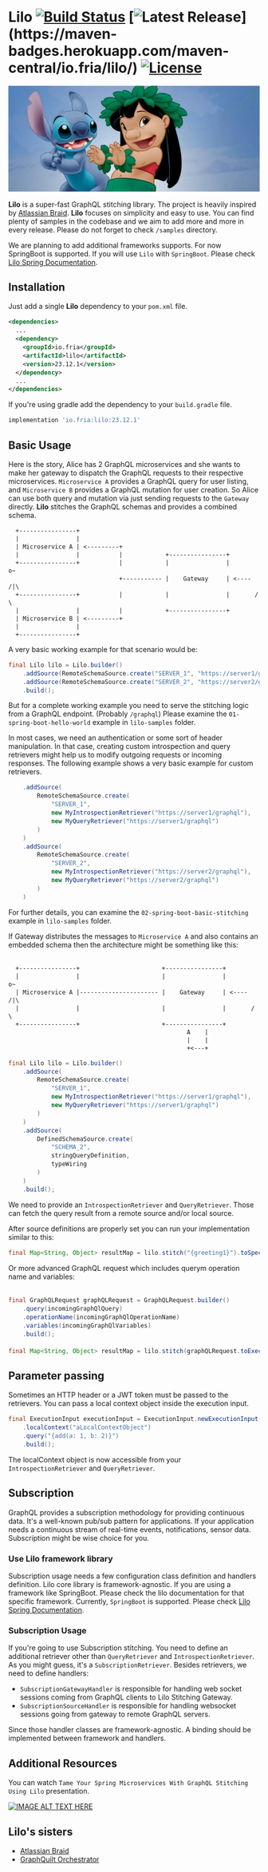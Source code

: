 # Lilo [![Build Status](https://github.com/friatech/lilo/actions/workflows/ci.yml/badge.svg?branch=main)](https://github.com/friatech/lilo/actions/workflows/ci.yml?query=branch%3Amain) [![Latest Release](https://img.shields.io/maven-central/v/io.fria/lilo?versionPrefix=23.)](https://maven-badges.herokuapp.com/maven-central/io.fria/lilo/) [![License](https://img.shields.io/badge/License-Apache_2.0-blue.svg)](https://opensource.org/licenses/Apache-2.0)

![Lilo and Stitch](resources/lilo-and-stitch.webp)

**Lilo** is a super-fast GraphQL stitching library. The project is heavily inspired by [Atlassian Braid](https://bitbucket.org/atlassian/graphql-braid).
**Lilo** focuses on simplicity and easy to use. You can find plenty of samples in the codebase and we aim to add more and more in every release.
Please do not forget to check `/samples` directory.

We are planning to add additional frameworks supports. For now SpringBoot is supported. If you will use `Lilo` with `SpringBoot`. Please check [Lilo Spring Documentation](lilo-spring/README.md).

## Installation

Just add a single **Lilo** dependency to your `pom.xml` file.

```xml
<dependencies>
  ...
  <dependency>
    <groupId>io.fria</groupId>
    <artifactId>lilo</artifactId>
    <version>23.12.1</version>
  </dependency>
  ...
</dependencies>
```

If you're using gradle add the dependency to your `build.gradle` file.

```groovy
implementation 'io.fria:lilo:23.12.1'
```

## Basic Usage

Here is the story, Alice has 2 GraphQL microservices and she wants to make her gateway to dispatch
the GraphQL requests to their respective microservices. `Microservice A` provides a GraphQL query for user listing,
and `Microservice B` provides a GraphQL mutation for user creation. So Alice can use both query and mutation via
just sending requests to the `Gateway` directly. **Lilo** stitches the GraphQL schemas and provides a combined schema.

```
  +----------------+
  |                |
  | Microservice A | <---------+
  |                |           |            +----------------+
  +----------------+           |            |                |        o~
                               +----------- |    Gateway     | <---- /|\
  +----------------+           |            |                |       / \
  |                |           |            +----------------+
  | Microservice B | <---------+
  |                |
  +----------------+

```

A very basic working example for that scenario would be:

```java
final Lilo lilo = Lilo.builder()
    .addSource(RemoteSchemaSource.create("SERVER_1", "https://server1/graphql"))
    .addSource(RemoteSchemaSource.create("SERVER_2", "https://server2/graphql"))
    .build();
```

But for a complete working example you need to serve the stitching logic from a GraphQL endpoint. (Probably `/graphql`)
Please examine the `01-spring-boot-hello-world` example in `lilo-samples` folder.

In most cases, we need an authentication or some sort of header manipulation. In that case, creating custom
introspection and query retrievers might help us to modify outgoing requests or incoming responses. The following
example shows a very basic example for custom retrievers.

```java
    .addSource(
        RemoteSchemaSource.create(
            "SERVER_1",
            new MyIntrospectionRetriever("https://server1/graphql"),
            new MyQueryRetriever("https://server1/graphql")
        )
    )
    .addSource(
        RemoteSchemaSource.create(
            "SERVER_2",
            new MyIntrospectionRetriever("https://server2/graphql"),
            new MyQueryRetriever("https://server2/graphql")
        )
    )
```

For further details, you can examine the `02-spring-boot-basic-stitching` example in `lilo-samples` folder.

If Gateway distributes the messages to `Microservice A` and also contains an embedded schema then the architecture might
be something like this:

```

  +----------------+                       +----------------+
  |                |                       |                |        o~
  | Microservice A |---------------------- |    Gateway     | <---- /|\
  |                |                       |                |       / \
  +----------------+                       +----------------+
                                                  A    |
                                                  |    |
                                                  +<---+
```

```java
final Lilo lilo = Lilo.builder()
    .addSource(
        RemoteSchemaSource.create(
            "SERVER_1",
            new MyIntrospectionRetriever("https://server1/graphql"),
            new MyQueryRetriever("https://server1/graphql")
        )
    )
    .addSource(
        DefinedSchemaSource.create(
            "SCHEMA_2",
            stringQueryDefinition,
            typeWiring
        )
    )
    .build();
```

We need to provide an `IntrospectionRetriever` and `QueryRetriever`. Those can fetch the query result from
a remote source and/or local source.

After source definitions are properly set you can run your implementation similar to this:

```java
final Map<String, Object> resultMap = lilo.stitch("{greeting1}").toSpecification();
```

Or more advanced GraphQL request which includes querym operation name and variables:

```java

final GraphQLRequest graphQLRequest = GraphQLRequest.builder()
    .query(incomingGraphQlQuery)
    .operationName(incomingGraphQlOperationName)
    .variables(incomingGraphQlVariables)
    .build();

final Map<String, Object> resultMap = lilo.stitch(graphQLRequest.toExecutionInput()).toSpecification();
```

## Parameter passing

Sometimes an HTTP header or a JWT token must be passed to the retrievers. You can pass a local context object
inside the execution input.

```java
final ExecutionInput executionInput = ExecutionInput.newExecutionInput()
    .localContext("aLocalContextObject")
    .query("{add(a: 1, b: 2)}")
    .build();
```

The localContext object is now accessible from your `IntrospectionRetriever` and `QueryRetriever`.

## Subscription

GraphQL provides a subscription methodology for providing continuous data. It's a well-known pub/sub pattern for applications. 
If your application needs a continuous stream of real-time events, notifications, sensor data. Subscription might be wise
choice for you.

### Use Lilo framework library

Subscription usage needs a few configuration class definition and handlers definition. Lilo core library is framework-agnostic. If you are using
a framework like SpringBoot. Please check the lilo documentation for that specific framework. Currently, `SpringBoot` is supported.
Please check [Lilo Spring Documentation](lilo-spring/README.md).

### Subscription Usage

If you're going to use Subscription stitching. You need to define an additional retriever other than `QueryRetriever` and `IntrospectionRetriever`.
As you might guess, it's a `SubscriptionRetriever`. Besides retrievers, we need to define handlers:
- `SubscriptionGatewayHandler` is responsible for handling web socket sessions coming from GraphQL clients to Lilo Stitching Gateway.
- `SubscriptionSourceHandler` is responsible for handling websocket sessions going from gateway to remote GraphQL servers.

Since those handler classes are framework-agnostic. A binding should be implemented between framework and handlers.

## Additional Resources

You can watch `Tame Your Spring Microservices With GraphQL Stitching Using Lilo` presentation.

[![IMAGE ALT TEXT HERE](https://img.youtube.com/vi/5GQpxqORlr0/0.jpg)](https://www.youtube.com/watch?v=5GQpxqORlr0)

## Lilo's sisters

- [Atlassian Braid](https://bitbucket.org/atlassian/graphql-braid)
- [GraphQuilt Orchestrator](https://github.com/graph-quilt/graphql-orchestrator-java)
